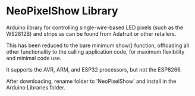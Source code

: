 # NeoPixelShow Library

Arduino library for controlling single-wire-based LED pixels (such as the WS2812B) and strips as can be found from Adafruit or other retailers.

This has been reduced to the bare minimum show() function, offloading all other functionality to the calling application code, for maximum flexibility and minimal code use.

It supports the AVR, ARM, and ESP32 processors, but not the ESP8266.

After downloading, rename folder to 'NeoPixelShow' and install in the Arduino Libraries folder.
